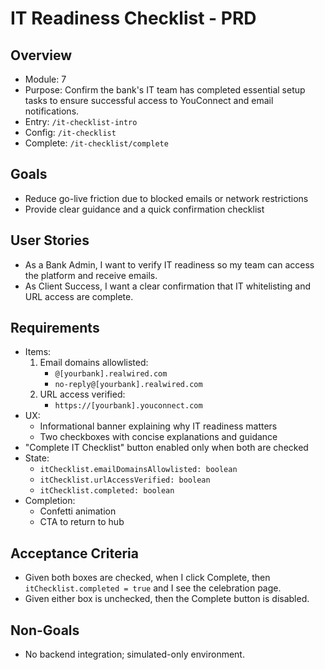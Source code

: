 # IT Readiness Checklist - PRD

## Overview
- Module: 7
- Purpose: Confirm the bank's IT team has completed essential setup tasks to ensure successful access to YouConnect and email notifications.
- Entry: `/it-checklist-intro`
- Config: `/it-checklist`
- Complete: `/it-checklist/complete`

## Goals
- Reduce go-live friction due to blocked emails or network restrictions
- Provide clear guidance and a quick confirmation checklist

## User Stories
- As a Bank Admin, I want to verify IT readiness so my team can access the platform and receive emails.
- As Client Success, I want a clear confirmation that IT whitelisting and URL access are complete.

## Requirements
- Items:
  1) Email domains allowlisted:
     - `@[yourbank].realwired.com`
     - `no-reply@[yourbank].realwired.com`
  2) URL access verified:
     - `https://[yourbank].youconnect.com`
- UX:
  - Informational banner explaining why IT readiness matters
  - Two checkboxes with concise explanations and guidance
- "Complete IT Checklist" button enabled only when both are checked
- State:
  - `itChecklist.emailDomainsAllowlisted: boolean`
  - `itChecklist.urlAccessVerified: boolean`
  - `itChecklist.completed: boolean`
- Completion:
  - Confetti animation
  - CTA to return to hub

## Acceptance Criteria
- Given both boxes are checked, when I click Complete, then `itChecklist.completed = true` and I see the celebration page.
- Given either box is unchecked, then the Complete button is disabled.

## Non-Goals
- No backend integration; simulated-only environment.
